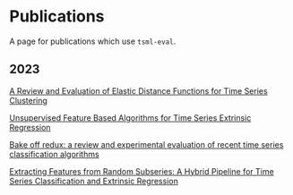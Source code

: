 # Publications

A page for publications which use `tsml-eval`.

2023
----

[A Review and Evaluation of Elastic Distance Functions for Time Series Clustering](./publications/2023/distance_based_clustering/distance_based_clustering.ipynb)

[Unsupervised Feature Based Algorithms for Time Series Extrinsic Regression](./publications/2023/tser_archive_expansion/tser_archive_expansion.ipynb)

[Bake off redux: a review and experimental evaluation of recent time series classification algorithms](./publications/2023/tsc_bakeoff/tsc_bakeoff_2023.ipynb)

[Extracting Features from Random Subseries: A Hybrid Pipeline for Time Series Classification and Extrinsic Regression](./publications/2023/rist_pipeline/rist_pipeline.ipynb)
